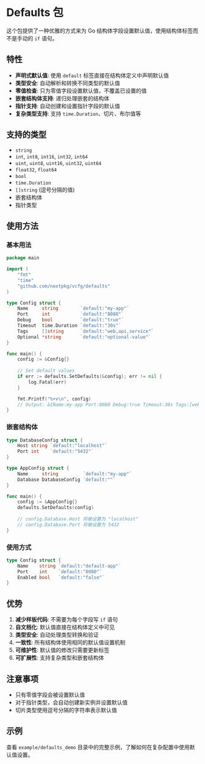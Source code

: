 # Defaults 包

这个包提供了一种优雅的方式来为 Go 结构体字段设置默认值，使用结构体标签而不是手动的 `if` 语句。

## 特性

- **声明式默认值**: 使用 `default` 标签直接在结构体定义中声明默认值
- **类型安全**: 自动解析和转换不同类型的默认值
- **零值检查**: 只为零值字段设置默认值，不覆盖已设置的值
- **嵌套结构体支持**: 递归处理嵌套的结构体
- **指针支持**: 自动创建和设置指针字段的默认值
- **复杂类型支持**: 支持 `time.Duration`、切片、布尔值等

## 支持的类型

- `string`
- `int`, `int8`, `int16`, `int32`, `int64`
- `uint`, `uint8`, `uint16`, `uint32`, `uint64`
- `float32`, `float64`
- `bool`
- `time.Duration`
- `[]string` (逗号分隔的值)
- 嵌套结构体
- 指针类型

## 使用方法

### 基本用法

```go
package main

import (
    "fmt"
    "time"
    "github.com/nextpkg/vcfg/defaults"
)

type Config struct {
    Name     string        `default:"my-app"`
    Port     int           `default:"8080"`
    Debug    bool          `default:"true"`
    Timeout  time.Duration `default:"30s"`
    Tags     []string      `default:"web,api,service"`
    Optional *string       `default:"optional-value"`
}

func main() {
    config := &Config{}
    
    // Set default values
	if err := defaults.SetDefaults(&config); err != nil {
		log.Fatal(err)
	}

	fmt.Printf("%+v\n", config)
	// Output: &{Name:my-app Port:8080 Debug:true Timeout:30s Tags:[web api service] Optional:0xc000010240}
}
```

### 嵌套结构体

```go
type DatabaseConfig struct {
    Host string `default:"localhost"`
    Port int    `default:"5432"`
}

type AppConfig struct {
    Name     string         `default:"my-app"`
    Database DatabaseConfig `default:""`
}

func main() {
    config := &AppConfig{}
    defaults.SetDefaults(config)
    
    // config.Database.Host 将被设置为 "localhost"
    // config.Database.Port 将被设置为 5432
}
```

### 使用方式

```go
type Config struct {
    Name    string `default:"default-app"`
    Port    int    `default:"8080"`
    Enabled bool   `default:"false"`
}
```

## 优势

1. **减少样板代码**: 不需要为每个字段写 `if` 语句
2. **自文档化**: 默认值直接在结构体定义中可见
3. **类型安全**: 自动处理类型转换和验证
4. **一致性**: 所有结构体使用相同的默认值设置机制
5. **可维护性**: 默认值的修改只需要更新标签
6. **可扩展性**: 支持复杂类型和嵌套结构体

## 注意事项

- 只有零值字段会被设置默认值
- 对于指针类型，会自动创建新实例并设置默认值
- 切片类型使用逗号分隔的字符串表示默认值

## 示例

查看 `example/defaults_demo` 目录中的完整示例，了解如何在复杂配置中使用默认值设置。
